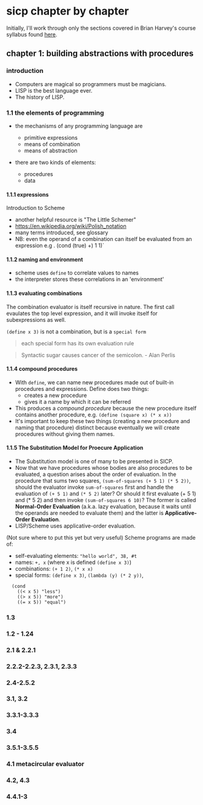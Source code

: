 # sicp chapter by chapter
Initially, I'll work through only the sections covered in Brian Harvey's course syllabus found [here](./harvey_notes_and_syllabus.pdf).

## chapter 1: building abstractions with procedures

### introduction
* Computers are magical so programmers must be magicians.
* LISP is the best language ever.
* The history of LISP.

### 1.1 the elements of programming
* the mechanisms of any programming language are
  - primitive expressions
  - means of combination
  - means of abstraction

* there are two kinds of elements:
  - procedures
  - data

#### 1.1.1 expressions
Introduction to Scheme
  - another helpful resource is "The Little Schemer"
  - https://en.wikipedia.org/wiki/Polish_notation
  - many terms introduced, see glossary
  - NB:  even the operand of a combination can itself be evaluated from an expression
   e.g  . (cond (true) +) 1 1)`

#### 1.1.2 naming and environment
  - scheme uses `define` to correlate values to names
  - the interpreter stores these correlations in an 'environment'

#### 1.1.3 evaluating combinations
The combination evaluator is itself recursive in nature.  The first call evaulates the top level expression, and it will invoke itself for subexpressions as well.

`(define x 3)` is not a combination, but is a `special form`
> each special form has its own evaluation rule

> Syntactic sugar causes cancer of the semicolon. - Alan Perlis

#### 1.1.4 compound procedures
* With `define`, we can name new procedures made out of built-in procedures and expressions.  Define does two things:
    - creates a new procedure
    - gives it a name by which it can be referred
* This produces a _compound procedure_ because the new procedure itself contains another procedure, e.g. `(define (square x) (* x x))`
* It's important to keep these two things (creating a new procedure and naming that procedure) distinct because eventually we will create procedures without giving them names.

#### 1.1.5 The Substitution Model for Proecure Application
* The Substitution model is one of many to be presented in SICP.
* Now that we have procedures whose bodies are also procedures to be evaluated, a question arises about the order of evaluation.  In the procedure that sums two squares, `(sum-of-squares (+ 5 1) (* 5 2))`, should the evaluator invoke `sum-of-squares` first and handle the evaluation of `(+ 5 1)` and `(* 5 2)` later?  Or should it first evaluate (+ 5 1) and (* 5 2) and then invoke `(sum-of-squares 6 10)`?  The former is called **Normal-Order Evaluation** (a.k.a. lazy evaluation, because it waits until the operands are needed to evaluate them) and the latter is **Applicative-Order Evaluation**.
* LISP/Scheme uses applicative-order evaluation.


(Not sure where to put this yet but very useful)
Scheme programs are made of:
* self-evaluating elements:  `"hello world", 38, #t`
* names:  `+, x`   (where x is defined `(define x 3)`)
* combinations: `(+ 1 2)`, `(* x x)`
* special forms: `(define x 3)`, `(lambda (y) (* 2 y))`,
```
  (cond
    ((< x 5) "less")
    ((> x 5)) "more")
    ((= x 5)) "equal")
```


### 1.3
### 1.2 - 1.24
### 2.1 & 2.2.1
### 2.2.2-2.2.3, 2.3.1, 2.3.3
### 2.4-2.5.2
### 3.1, 3.2
### 3.3.1-3.3.3
### 3.4
### 3.5.1-3.5.5
### 4.1 metacircular evaluator
### 4.2, 4.3
### 4.4.1-3
